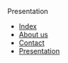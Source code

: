 Presentation

- [Index](/)
- [About us](/about-us)
- [Contact](/about-us/contact)
- [Presentation](/about-us/presentation)
